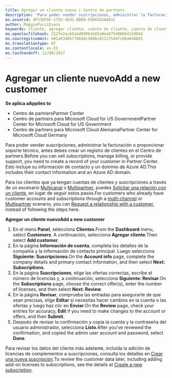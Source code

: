 ```yaml
---
title: Agregar un cliente nuevo | Centro de partners
description: "Para poder vender suscripciones, administrar la facturación o proporcionar soporte técnico, antes debes crear un registro de clientes en el Centro de partners. Esto incluye su información de contacto y un dominio de Azure AD."
ms.assetid: 4F53DFAF-1792-4E91-BBEB-E9A65026A81C
author: MaggiePucciEvans
keywords: cliente, agregar cliente, cuenta de cliente, cuenta de cliente en el Centro de partners, clientes, agregar clientes, crear cuenta de cliente
ms.openlocfilehash: 222fe2acb5abd09061b83a8ee67540666413d04d
ms.sourcegitcommit: e01a63d8b778668c560bc821275ddfcb0a6d4881
ms.translationtype: HT
ms.contentlocale: es-ES
ms.lasthandoff: 12/08/2017
---
```

# <a name="add-a-new-customer"></a><span data-ttu-id="34590-105">Agregar un cliente nuevo</span><span class="sxs-lookup"><span data-stu-id="34590-105">Add a new customer</span></span>

**<span data-ttu-id="34590-106">Se aplica a</span><span class="sxs-lookup"><span data-stu-id="34590-106">Applies to</span></span>**

-  <span data-ttu-id="34590-107">Centro de partners</span><span class="sxs-lookup"><span data-stu-id="34590-107">Partner Center</span></span>
-  <span data-ttu-id="34590-108">Centro de partners para Microsoft Cloud for US Government</span><span class="sxs-lookup"><span data-stu-id="34590-108">Partner Center for Microsoft Cloud for US Government</span></span>
-  <span data-ttu-id="34590-109">Centro de partners para Microsoft Cloud Alemania</span><span class="sxs-lookup"><span data-stu-id="34590-109">Partner Center for Microsoft Cloud Germany</span></span>


<span data-ttu-id="34590-110">Para poder vender suscripciones, administrar la facturación o proporcionar soporte técnico, antes debes crear un registro de clientes en el Centro de partners.</span><span class="sxs-lookup"><span data-stu-id="34590-110">Before you can sell subscriptions, manage billing, or provide support, you need to create a record of your customer in Partner Center.</span></span> <span data-ttu-id="34590-111">Esto incluye su información de contacto y un dominio de Azure AD.</span><span class="sxs-lookup"><span data-stu-id="34590-111">This includes their contact information and an Azure AD domain.</span></span>

<span data-ttu-id="34590-112">Para los clientes que ya tengan cuentas de clientes y suscripciones a través de un escenario [Multicanal](multichannel.md) o [Multipartner](multipartner.md), puedes [Solicitar una relación con un cliente](request-a-relationship-with-a-customer.md), en lugar de seguir estos pasos.</span><span class="sxs-lookup"><span data-stu-id="34590-112">For customers who already have customer accounts and subscriptions through a [multi-channel](multichannel.md) or [Multipartner](multipartner.md) scenario, you can [Request a relationship with a customer](request-a-relationship-with-a-customer.md), instead of following the steps here.</span></span>

**<span data-ttu-id="34590-113">Agregar un cliente nuevo</span><span class="sxs-lookup"><span data-stu-id="34590-113">Add a new customer</span></span>**

1.  <span data-ttu-id="34590-114">En el menú **Panel**, selecciona **Clientes**.</span><span class="sxs-lookup"><span data-stu-id="34590-114">From the **Dashboard** menu, select **Customers**.</span></span> <span data-ttu-id="34590-115">A continuación, selecciona **Agregar cliente**.</span><span class="sxs-lookup"><span data-stu-id="34590-115">Then select **Add customer**.</span></span>
2.  <span data-ttu-id="34590-116">En la página **Información de cuenta**, completa los detalles de la compañía y la información de contacto principal. Luego selecciona **Siguiente: Suscripciones**.</span><span class="sxs-lookup"><span data-stu-id="34590-116">On the **Account info** page, complete the company details and primary contact information, and then select **Next: Subscriptions**.</span></span>
3.  <span data-ttu-id="34590-117">En la página **Suscripciones**, elige las ofertas correctas, escribe el número de licencias y, a continuación, selecciona **Siguiente: Revisar**.</span><span class="sxs-lookup"><span data-stu-id="34590-117">On the **Subscriptions** page, choose the correct offer(s), enter the number of licenses, and then select **Next: Review**.</span></span>
4.  <span data-ttu-id="34590-118">En la página **Revisar**, comprueba las entradas para asegurarte de que sean precisas, elige **Editar** si necesitas hacer cambios en la cuenta o las ofertas y luego haz clic en **Enviar**.</span><span class="sxs-lookup"><span data-stu-id="34590-118">On the **Review** page, check your entries for accuracy, **Edit** if you need to make changes to the account or offers, and then **Submit**.</span></span>
5.  <span data-ttu-id="34590-119">Después de revisar la confirmación y copia la cuenta y la contraseña del usuario administrador, selecciona **Listo**.</span><span class="sxs-lookup"><span data-stu-id="34590-119">After you’ve reviewed the confirmation, and copied the admin user account and password, select **Done**.</span></span>

<span data-ttu-id="34590-120">Para revisar los datos del cliente más adelante, incluida la adición de licencias de complementos a suscripciones, consulta los detalles en [Crear una nueva suscripción](create-a-new-subscription.md).</span><span class="sxs-lookup"><span data-stu-id="34590-120">To review the customer data later, including adding add-on licenses to subscriptions, see the details at [Create a new subscription](create-a-new-subscription.md).</span></span>

 

 



